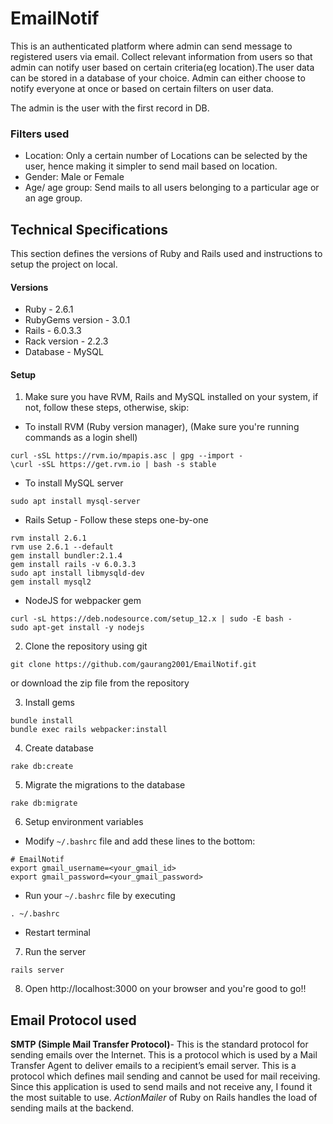 # EmailNotif

This is an authenticated platform where admin can send
 message to registered users via email. Collect 
 relevant information from users so that admin can 
 notify user based on certain criteria(eg location).The 
 user data can be stored in a database of your choice. 
 Admin can either choose to notify everyone at once or 
 based on certain filters on user data. 
 
The admin is the user with the first record in DB. 

### Filters used 
- Location: Only a certain number of Locations can be selected by the user, 
hence making it simpler to send mail based on location.
- Gender: Male or Female
- Age/ age group: Send mails to all users belonging to a particular age or 
an age group.

## Technical Specifications
This section defines the versions of Ruby and Rails used and 
instructions to setup the project on local.

#### Versions
- Ruby - 2.6.1
- RubyGems version - 3.0.1
- Rails - 6.0.3.3
- Rack version - 2.2.3
- Database - MySQL

#### Setup
1. Make sure you have RVM, Rails and MySQL installed on your system, if not, follow
these steps, otherwise, skip:
- To install RVM (Ruby version manager), (Make sure you're running commands as 
a login shell)
```
curl -sSL https://rvm.io/mpapis.asc | gpg --import -
\curl -sSL https://get.rvm.io | bash -s stable
```
- To install MySQL server
```
sudo apt install mysql-server
```
- Rails Setup - Follow these steps one-by-one
```
rvm install 2.6.1
rvm use 2.6.1 --default
gem install bundler:2.1.4
gem install rails -v 6.0.3.3
sudo apt install libmysqld-dev
gem install mysql2
```
- NodeJS for webpacker gem
```
curl -sL https://deb.nodesource.com/setup_12.x | sudo -E bash -
sudo apt-get install -y nodejs
```

2. Clone the repository using git
```
git clone https://github.com/gaurang2001/EmailNotif.git
```
or download the zip file from the repository

3. Install gems
```
bundle install
bundle exec rails webpacker:install
```

4. Create database
```
rake db:create
```

5. Migrate the migrations to the database
```
rake db:migrate
```

6. Setup environment variables
- Modify `~/.bashrc` file and add these lines to the bottom:
```
# EmailNotif
export gmail_username=<your_gmail_id>
export gmail_password=<your_gmail_password>
```
- Run your `~/.bashrc` file by executing
```
. ~/.bashrc
```
- Restart terminal

7. Run the server
```
rails server
```

8. Open http://localhost:3000 on your browser and you're good to go!!

## Email Protocol used
**SMTP (Simple Mail Transfer Protocol)**- 
 This is the standard protocol for sending emails 
 over the Internet. This is a protocol which is 
 used by a Mail Transfer Agent to deliver emails to a 
 recipient’s email server. This is a protocol which 
 defines mail sending and cannot be used for mail receiving.
 Since this application is used to send mails and not receive any,
 I found it the most suitable to use. _*ActionMailer*_ of Ruby on Rails 
 handles the load of sending mails at the backend.


